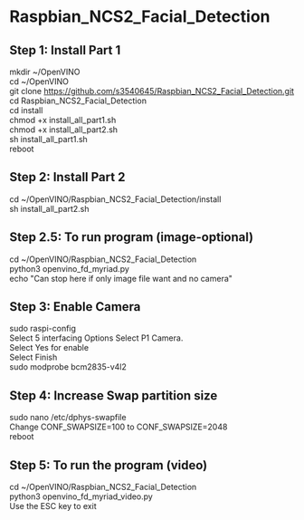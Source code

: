 # Raspbian_NCS2_Facial_Detection

Step 1: Install Part 1
---------------
mkdir ~/OpenVINO <br />
cd ~/OpenVINO  <br />
git clone https://github.com/s3540645/Raspbian_NCS2_Facial_Detection.git <br />
cd Raspbian_NCS2_Facial_Detection <br />
cd install <br />
chmod +x install_all_part1.sh <br />
chmod +x install_all_part2.sh <br />
sh install_all_part1.sh <br />
reboot <br />

Step 2: Install Part 2
---------------------
cd ~/OpenVINO/Raspbian_NCS2_Facial_Detection/install <br />
sh install_all_part2.sh <br />

Step 2.5: To run program (image-optional)
--------------------------------
cd ~/OpenVINO/Raspbian_NCS2_Facial_Detection <br />
python3 openvino_fd_myriad.py <br />
echo "Can stop here if only image file want and no camera" <br />


Step 3: Enable Camera
---------------------
sudo raspi-config<br />
Select 5 interfacing Options
Select P1 Camera. <br />
Select Yes for enable <br />
Select Finish <br />
sudo modprobe bcm2835-v4l2 <br />


Step 4: Increase Swap partition size
-------------------------------------
sudo nano /etc/dphys-swapfile <br />
Change CONF_SWAPSIZE=100 to CONF_SWAPSIZE=2048 <br />
reboot <br />


 Step 5: To run the program (video)
----------------------------
cd ~/OpenVINO/Raspbian_NCS2_Facial_Detection <br />
python3 openvino_fd_myriad_video.py <br />
Use the ESC key to exit  <br />

